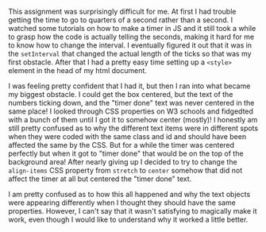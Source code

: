 This assignment was surprisingly difficult for me. At first I had trouble getting the time to go to quarters of a second rather than a second.
I watched some tutorials on how to make a timer in JS and it still took a while to grasp how the code is actually telling the seconds, making it hard for me to know how to change the interval.
I eventually figured it out that it was in the `setInterval` that changed the actual length of the ticks so that was my first obstacle.
After that I had a pretty easy time setting up a `<style>` element in the head of my html document.

I was feeling pretty confident that I had it, but then I ran into what became my biggest obstacle. I could get the box centered, but the text of the numbers ticking down, and the "timer done" text was never centered in the same place!
I looked through CSS properties on W3 schools and fidgedted with a bunch of them until I got it to somehow center (mostly)!
I honestly am still pretty confused as to why the different text items were in different spots when they were coded with the same class and id and should have been affected the same by the CSS.
But for a while the timer was centered perfectly but when it got to "timer done" that would be on the top of the background area! After nearly giving up I decided to try to change the `align-items` CSS property from `stretch` to `center` somehow that did not affect the timer at all but centered the "timer done" text. 


I am pretty confused as to how this all happened and why the text objects were appearing differently when I thought they should have the same properties. 
However, I can't say that it wasn't satisfying to magically make it work, even though I would like to understand why it worked a little better. 
